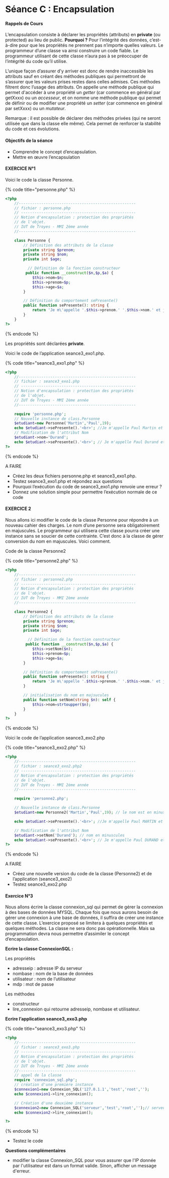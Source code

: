 # Séance C : Encapsulation

#### Rappels de Cours

L’encapsulation consiste à déclarer les propriétés (attributs) en **private** (ou protected) au lieu de public. **Pourquoi ?** Pour l’intégrité des données, c’est-à-dire pour que les propriétés ne prennent pas n’importe quelles valeurs. Le programmeur d’une classe va ainsi construire un code fiable. Le programmeur utilisant de cette classe n’aura pas à se préoccuper de l’intégrité du code qu’il utilise.

L’unique façon d’assurer d’y arriver est donc de rendre inaccessible les attributs sauf en créant des méthodes publiques qui permettront de s’assurer que les valeurs prises restes dans celles admises. Ces méthodes filtrent donc l’usage des attributs. On appelle une méthode publique qui permet d'accéder à une propriété un _getter_ (car commence en général par getXxxx) ou un _accesseur_, et on nomme une méthode publique qui permet de définir ou de modifier une propriété un _setter_ (car commence en général par setXxxx) ou un _mutateur_.

Remarque : il est possible de déclarer des méthodes privées (qui ne seront utilisée que dans la classe elle même). Cela permet de renforcer la stabilité du code et ces évolutions.

#### Objectifs de la séance

* Comprendre le concept d’encapsulation.
* Mettre en œuvre l’encapsulation

#### EXERCICE N°1

Voici le code la classe Personne.

{% code title="personne.php" %}
```php
<?php
    //----------------------------------------------------
    // fichier : personne.php
    // ---------------------------------------------------
    // Notion d'encapsulation : protection des propriétés
    // de l'objet.    
    // IUT de Troyes - MMI 2ème année
    //----------------------------------------------------

    class Personne {
        // Définition des attributs de la classe
        private string $prenom;
        private string $nom;
        private int $age;

          // Définition de la fonction constructeur 
         public function __construct($n,$p,$a) { 
            $this->nom=$n;
            $this->prenom=$p;
            $this->age=$a;
        }  

        // Définition du comportement sePresente() 
        public function sePresente(): string {  
            return 'Je m\'appelle '.$this->prenom.' '.$this->nom.' et j\'ai '.$this->age.' ans '; 
        }
    }
?>
```
{% endcode %}

Les propriétés sont déclarées **private**.

Voici le code de l’application seance3\_exo1.php.

{% code title="seance3_exo1.php" %}
```php
<?php
    //----------------------------------------------------
    // fichier : seance3_exo1.php
    // ---------------------------------------------------
    // Notion d'encapsulation : protection des propriétés
    // de l'objet.    
    // IUT de Troyes - MMI 2ème année
    //----------------------------------------------------

    require 'personne.php';
    // Nouvelle instance de class.Personne
    $etudiant=new Personne('Martin','Paul',19);
    echo $etudiant->sePresente().'<br>'; //Je m'appelle Paul Martin et j'ai 19 ans 
    // Modification de l'attribut Nom
    $etudiant->nom='Durand';
    echo $etudiant->sePresente().'<br>'; // Je m'appelle Paul Durand et j'ai 19 ans 
?>
```
{% endcode %}

A FAIRE

* Créez les deux fichiers personne.php et seance3\_exo1.php.
* Testez seance3\_exo1.php et répondez aux questions
* Pourquoi l’exécution du code de seance3\_exo1.php renvoie une erreur ?
* Donnez une solution simple pour permettre l’exécution normale de ce code

#### EXERCICE 2

Nous allons ici modifier le code de la classe Personne pour répondre à un nouveau cahier des charges. Le nom d’une personne sera obligatoirement en majuscules. Le programmeur qui utilisera cette classe pourra créer une instance sans se soucier de cette contrainte. C’est donc à la classe de gérer conversion du nom en majuscules. Voici comment.

Code de la classe Personne2

{% code title="personne2.php" %}
```php
<?php
    //----------------------------------------------------
    // fichier : personne2.php
    // ---------------------------------------------------
    // Notion d'encapsulation : protection des propriétés
    // de l'objet.    
    // IUT de Troyes - MMI 2ème année
    //----------------------------------------------------

    class Personne2 {
        // Définition des attributs de la classe
        private string $prenom;
        private string $nom;
        private int $age;

          // Définition de la fonction constructeur 
         public function __construct($n,$p,$a) { 
            $this->setNom($n);
            $this->prenom=$p;
            $this->age=$a;
        }  

        // Définition du comportement sePresente() 
        public function sePresente(): string {  
            return 'Je m\'appelle '.$this->prenom.' '.$this->nom.' et j\'ai '.$this->age.' ans '; 
        }

        // initialisation du nom en majsucules
        public function setNom(string $n): self {
            $this->nom=strtoupper($n); 
        }
    }
?>
```
{% endcode %}

Voici le code de l’application seance3\_exo2.php

{% code title="seance3_exo2.php" %}
```php
<?php
    //----------------------------------------------------
    // fichier : seance3_exo2.php2
    // ---------------------------------------------------
    // Notion d'encapsulation : protection des propriétés
    // de l'objet.    
    // IUT de Troyes - MMI 2ème année
    //----------------------------------------------------

    require 'personne2.php';

    // Nouvelle instance de class.Personne
    $etudiant=new Personne2('Martin','Paul',19); // le nom est en minuscules

    echo $etudiant->sePresente().'<br>'; //Je m'appelle Paul MARTIN et j'ai 19 ans (nom en majuscules)

    // Modification de l'attribut Nom
    $etudiant->setNom('Durand'); // nom en minuscules 
    echo $etudiant->sePresente().'<br>'; // Je m'appelle Paul DURAND et j'ai 19 ans (nom en majuscules)
?>
```
{% endcode %}

A FAIRE

* Créez une nouvelle version du code de la classe (Personne2) et de l’application (seance3\_exo2)
* Testez seance3\_exo2.php

#### Exercice N°3

Nous allons écrire la classe connexion\_sql qui permet de gérer la connexion à des bases de données MYSQL. Chaque fois que nous aurons besoin de gérer une connexion à une base de données, il suffira de créer une instance de cette classe. L’exercice proposé se limitera à quelques propriétés et quelques méthodes. La classe ne sera donc pas opérationnelle. Mais sa programmation devra nous permettre d’assimiler le concept d’encapsulation.

**Ecrire la classe ConnexionSQL :**

Les propriétés

* adresseip : adresse IP du serveur
* nombase : nom de la base de données
* utilisateur : nom de l’utilisateur
* mdp : mot de passe

Les méthodes

* constructeur
* lire\_connexion qui retourne adresseip, nombase et utilisateur.

**Ecrire l’application seance3\_exo3.php**

{% code title="seance3_exo3.php" %}
```php
<?php
    //----------------------------------------------------
    // fichier : seance3_exo3.php
    // ---------------------------------------------------
    // Notion d'encapsulation : protection des propriétés
    // de l'objet.    
    // IUT de Troyes - MMI 2ème année
    //----------------------------------------------------
    // appel de la classe
    require 'connexion_sql.php';
    // création d'une première instance
    $connexion1=new Connexion_SQL('127.0.1.1','test','root','');
    echo $connexion1->lire_connexion();

    // Création d'une deuxième instance
    $connexion2=new Connexion_SQL('serveur','test','root','');// serveur n'est pas une @ip valide
    echo $connexion2->lire_connexion();

?>
```
{% endcode %}

* Testez le code

**Questions complémentaires**

* modifier la classe Connexion\_SQL pour vous assurer que l'IP donnée par l'utilisateur est dans un format valide. Sinon, afficher un message d'erreur.
